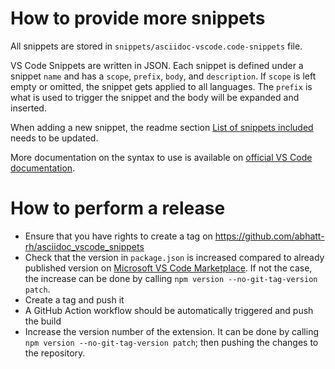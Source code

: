 # How to provide more snippets

All snippets are stored in `snippets/asciidoc-vscode.code-snippets` file.

VS Code Snippets are written in JSON. Each snippet is defined under a snippet `name` and has a `scope`, `prefix`, `body`, and `description`. If `scope` is left empty or omitted, the snippet gets applied to all languages. The `prefix` is what is used to trigger the snippet and the body will be expanded and inserted.

When adding a new snippet, the readme section [List of snippets included](README.md#list-of-snippets-included) needs to be updated.

More documentation on the syntax to use is available on [official VS Code documentation](https://code.visualstudio.com/docs/editor/userdefinedsnippets#_snippet-syntax).

# How to perform a release

- Ensure that you have rights to create a tag on https://github.com/abhatt-rh/asciidoc_vscode_snippets
- Check that the version in `package.json` is increased compared to already published version on [Microsoft VS Code Marketplace](https://marketplace.visualstudio.com/vscode). If not the case, the increase can be done by calling `npm version --no-git-tag-version patch`.
- Create a tag and push it
- A GitHub Action workflow should be automatically triggered and push the build
- Increase the version number of the extension. It can be done by calling `npm version --no-git-tag-version patch`; then pushing the changes to the repository.
